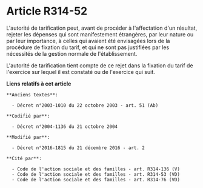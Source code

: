 # Article R314-52

L'autorité de tarification peut, avant de procéder à l'affectation d'un résultat, rejeter  les dépenses qui sont
manifestement étrangères, par leur nature ou par leur importance, à celles qui avaient été envisagées lors de la procédure de
fixation du tarif, et qui ne sont pas justifiées par les nécessités de la gestion normale de l'établissement.

L'autorité de tarification tient compte de ce rejet dans la fixation du tarif de l'exercice sur lequel il est constaté ou de
l'exercice qui suit.

**Liens relatifs à cet article**

	**Anciens textes**:

	  - Décret n°2003-1010 du 22 octobre 2003 - art. 51 (Ab)

	**Codifié par**:

	  - Décret n°2004-1136 du 21 octobre 2004

	**Modifié par**:

	  - Décret n°2016-1815 du 21 décembre 2016 - art. 2

	**Cité par**:

	  - Code de l'action sociale et des familles - art. R314-136 (V)
	  - Code de l'action sociale et des familles - art. R314-53 (VD)
	  - Code de l'action sociale et des familles - art. R314-76 (VD)
